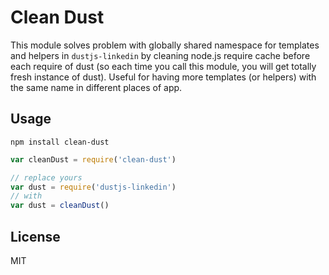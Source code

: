 # Clean Dust

This module solves problem with globally shared namespace for templates and helpers in `dustjs-linkedin` by cleaning node.js require cache before each require of dust (so each time you call this module, you will get totally fresh instance of dust). Useful for having more templates (or helpers) with the same name in different places of app.

## Usage

```
npm install clean-dust
```

```javascript
var cleanDust = require('clean-dust')

// replace yours
var dust = require('dustjs-linkedin')
// with
var dust = cleanDust()
```

## License

MIT
